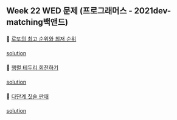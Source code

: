 ## Week 22 WED 문제 (프로그래머스 - 2021dev-matching백앤드)

####
👀 [로또의 최고 순위와 최저 순위](https://programmers.co.kr/learn/courses/30/lessons/77484)
####
[solution]()
####
👀 [행렬 테두리 회전하기](https://programmers.co.kr/learn/courses/30/lessons/77485)
####
[solution]()
####
👀 [다단계 칫솔 판매](https://programmers.co.kr/learn/courses/30/lessons/77486)
####
[solution]()
####
